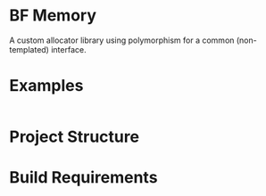# BF Memory

A custom allocator library using polymorphism for a common (non-templated) interface.

# Examples

```cpp

```

# Project Structure



# Build Requirements
